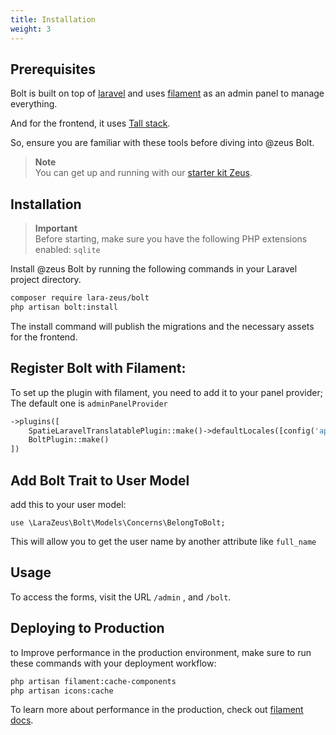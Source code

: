 ```yaml
---
title: Installation
weight: 3
---
```


## Prerequisites

Bolt is built on top of [laravel](https://laravel.com/docs/master) and uses [filament](https://filamentphp.com/docs/3.x/panels/installation) as an admin panel to manage everything.

And for the frontend, it uses [Tall stack](https://tallstack.dev/).

So, ensure you are familiar with these tools before diving into @zeus Bolt.

> **Note**\
> You can get up and running with our [starter kit Zeus](https://github.com/lara-zeus/zeus).

## Installation

> **Important**\
> Before starting, make sure you have the following PHP extensions enabled:
`sqlite`

Install @zeus Bolt by running the following commands in your Laravel project directory.

```bash
composer require lara-zeus/bolt
php artisan bolt:install
```

The install command will publish the migrations and the necessary assets for the frontend.

## Register Bolt with Filament:

To set up the plugin with filament, you need to add it to your panel provider; The default one is `adminPanelProvider`

```php
->plugins([
    SpatieLaravelTranslatablePlugin::make()->defaultLocales([config('app.locale')]),
    BoltPlugin::make()
])
```

## Add Bolt Trait to User Model

add this to your user model:

`use \LaraZeus\Bolt\Models\Concerns\BelongToBolt;`

This will allow you to get the user name by another attribute like `full_name`

## Usage

To access the forms, visit the URL `/admin` , and `/bolt`.

## Deploying to Production

to Improve performance in the production environment, make sure to run these commands with your deployment workflow:

```bash
php artisan filament:cache-components
php artisan icons:cache
```

To learn more about performance in the production, check out [filament docs](https://filamentphp.com/docs/3.x/panels/installation#improving-filament-panel-performance).
